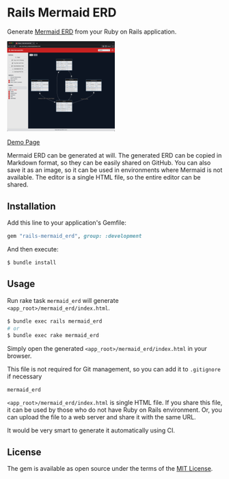 # Rails Mermaid ERD

Generate [Mermaid ERD](https://mermaid-js.github.io/mermaid/#/entityRelationshipDiagram) from your Ruby on Rails application.

[<img src="./docs/screen_shot.png" width="50%">](./docs/screen_shot.png)

[Demo Page](https://koedame.github.io/rails-mermaid_erd/example.html)

Mermaid ERD can be generated at will.
The generated ERD can be copied in Markdown format, so they can be easily shared on GitHub.
You can also save it as an image, so it can be used in environments where Mermaid is not available.
The editor is a single HTML file, so the entire editor can be shared.

## Installation

Add this line to your application's Gemfile:

```ruby
gem "rails-mermaid_erd", group: :development
```

And then execute:

```bash
$ bundle install
```

## Usage

Run rake task `mermaid_erd` will generate `<app_root>/mermaid_erd/index.html`.

```bash
$ bundle exec rails mermaid_erd
# or
$ bundle exec rake mermaid_erd
```

Simply open the generated `<app_root>/mermaid_erd/index.html` in your browser.

This file is not required for Git management, so you can add it to `.gitignore` if necessary

```.gitignore
mermaid_erd
```

`<app_root>/mermaid_erd/index.html` is single HTML file.
If you share this file, it can be used by those who do not have Ruby on Rails environment. Or, you can upload the file to a web server and share it with the same URL.

It would be very smart to generate it automatically using CI.

<!--
TODO:
## Contributing

Contribution directions go here.
-->

## License
The gem is available as open source under the terms of the [MIT License](https://opensource.org/licenses/MIT).
